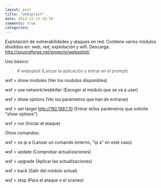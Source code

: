 ```yaml
---
layout: post
title: "websploit"
date: 2013-12-15 18:58
comments: true
categories: 
---
```

Explotación de vulnerabilidades y ataques en red. Contiene varios módulos divididos en: web, red, explotación y wifi. Descarga: http://sourceforge.net/projects/websploit/

Uso básico: 

>\# websploit (Lanzar la aplicación y entrar en el prompt)

wsf > show modules (Ver los mudulos disponibles)

wsf > use network/webkiller (Escoger el módulo que se va a usar)

wsf > show options (Ver los parámetros que han de entrarse)

wsf > set target http://192.168.1.10 (Entrar el/los parámetros que solicite "show options")

wsf > run (Iniciar el ataque)

Otros comandos:

wsf > os ip a (Lanzar un comando externo, "ip a" en este caso)

wsf > update (Comprobar actualizaciones)

wsf > upgrade (Aplicar las actualizaciones)

wsf > back (Salir del módulo actual)

wsf > stop (Para el ataque o el scaneo)

